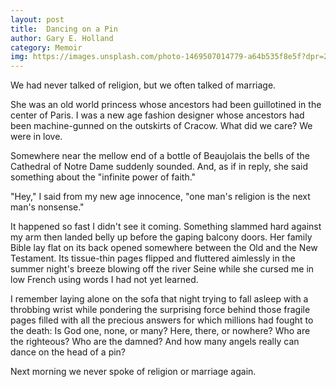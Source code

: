 ```yaml
---
layout: post
title:  Dancing on a Pin
author: Gary E. Holland
category: Memoir
img: https://images.unsplash.com/photo-1469507014779-a64b535f8e5f?dpr=2&auto=format&fit=crop&w=1500&h=1000&q=80&cs=tinysrgb&crop=
---
```


We had never talked of religion, but we often talked of marriage.

She was an old world princess whose ancestors had been guillotined in the center of Paris. I was a new age fashion designer whose ancestors had been machine-gunned on the outskirts of Cracow. What did we care? We were in love.

Somewhere near the mellow end of a bottle of Beaujolais the bells of the Cathedral of Notre Dame suddenly sounded. And, as if in reply, she said something about the "infinite power of faith."

"Hey," I said from my new age innocence, "one man's religion is the next man's nonsense."

It happened so fast I didn't see it coming. Something slammed hard against my arm then landed belly up before the gaping balcony doors. Her family Bible lay flat on its back opened somewhere between the Old and the New Testament. Its tissue-thin pages flipped and fluttered aimlessly in the summer night's breeze blowing off the river Seine while she cursed me in low French using words I had not yet learned.

I remember laying alone on the sofa that night trying to fall asleep with a throbbing wrist while pondering the surprising force behind those fragile pages filled with all the precious answers for which millions had fought to the death: Is God one, none, or many? Here, there, or nowhere? Who are the righteous? Who are the damned? And how many angels really can dance on the head of a pin?

Next morning we never spoke of religion or marriage again.
